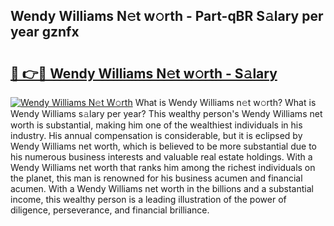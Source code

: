 ## Wendy Williams N𝚎t w𝚘rth - Part-qBR S𝚊lary per year gznfx

# <h2><a href="http://gc4ekpv.nevu.top/?p=Wendy+Williams">🔗 👉🔴 Wendy Williams N𝚎t w𝚘rth - S𝚊lary</a></h2>

[![Wendy Williams N𝚎t W𝚘rth](https://i.imgur.com/Oavwk0R.jpeg)](http://gc4ekpv.nevu.top/?p=Wendy+Williams)
What is Wendy Williams n𝚎t w𝚘rth? What is Wendy Williams s𝚊lary per year?
This wealthy person's Wendy Williams net worth is substantial, making him one of the wealthiest individuals in his industry. His annual compensation is considerable, but it is eclipsed by Wendy Williams net worth, which is believed to be more substantial due to his numerous business interests and valuable real estate holdings. With a Wendy Williams net worth that ranks him among the richest individuals on the planet, this man is renowned for his business acumen and financial acumen. With a Wendy Williams net worth in the billions and a substantial income, this wealthy person is a leading illustration of the power of diligence, perseverance, and financial brilliance.
